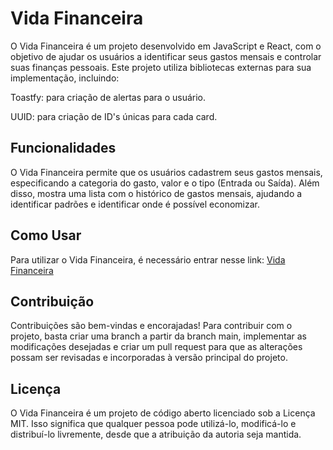 # Vida Financeira

O Vida Financeira é um projeto desenvolvido em JavaScript e React, com o objetivo de ajudar os usuários a identificar seus gastos mensais e controlar suas finanças pessoais. Este projeto utiliza bibliotecas externas para sua implementação, incluindo:

Toastfy: para criação de alertas para o usuário.

UUID: para criação de ID's únicas para cada card.

##

## Funcionalidades

O Vida Financeira permite que os usuários cadastrem seus gastos mensais, especificando a categoria do gasto, valor e o tipo (Entrada ou Saída). Além disso, mostra uma lista com o histórico de gastos mensais, ajudando a identificar padrões e identificar onde é possível economizar.

## Como Usar

Para utilizar o Vida Financeira, é necessário entrar nesse link: <a href="https://vida-financeira.vercel.app" >Vida Financeira</a>

## Contribuição

Contribuições são bem-vindas e encorajadas! Para contribuir com o projeto, basta criar uma branch a partir da branch main, implementar as modificações desejadas e criar um pull request para que as alterações possam ser revisadas e incorporadas à versão principal do projeto.

## Licença
O Vida Financeira é um projeto de código aberto licenciado sob a Licença MIT. Isso significa que qualquer pessoa pode utilizá-lo, modificá-lo e distribuí-lo livremente, desde que a atribuição da autoria seja mantida.
